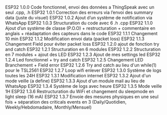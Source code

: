 ESP32 1.0.0	Code fonctionnel, envoi des données a ThingSpeak avec un seul .cpp, .h
ESP32 1.0.1	Correction des erreurs via l’envoi des summary data (juste du visuel)
ESP32 1.0.2	Ajout d’un système de notification via WhatsApp
ESP32 1.0.3	Structuration du code avec 6 .h .cpp 
ESP32 1.1.0	Ajout d’un système de classe (P.O.O) + restructuration + commentaire en anglais + réadaptation des capteurs dans le code 
ESP32 1.1.1 Changement 10 min
ESP32 1.1.2 Modification envoi data (packet loss)
ESP32 1.1.3 Changement Field pour éviter packet loss
ESP32 1.2.0 ajout de fonction try and catch
ESP32 1.2.1 Structuration en 6 modules
ESP32 1.2.2 Structuration en 7 modules + ajout des LED
ESP32 1.2.3 Ajout de mes settings led 
ESP32 1.2.4 Led fonctionnel + try and catch 
ESP32 1.2.5 Changement LED Branchement + Field error 
ESP32 1.2.6 Try and catch au lieu d'un while(1) pour le TSL2561 
ESP32 1.2.7 Loop wifi enlever
ESP32 1.3.0 Système de logs toutes les 24H
ESP32 1.3.1 Modification internet 
ESP32 1.3.2 Ajout d'un mode veille (a define)
ESP32 1.3.3 Ajout d'un module mail au lieu de WhatsApp
ESP32 1.3.4 Système de logs avec heure
ESP32 1.3.5 Mode veille 1H
ESP32 1.3.6 Restructuration du WiFi et changement du sleepmode en light sleep (16 mA)
ESP32 1.3.7 Envoie des mesures physiques en une seul fois + séparation des criticals events en 3 (Daily/Quotidien, Weekly/Hebdomadaire, Monthly/Mensuel)
